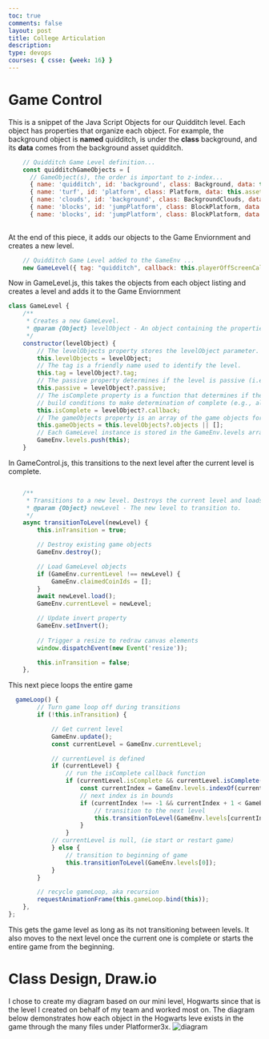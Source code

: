 ```yaml
---
toc: true
comments: false
layout: post
title: College Articulation 
description:  
type: devops
courses: { csse: {week: 16} }
---
```

# Game Control
This is a snippet of the Java Script Objects for our Quidditch level. Each object has properties that organize each object. For example, the background object is **named** quidditch, is under the **class** background, and its **data** comes from the background asset quidditch. 
``` js
    // Quidditch Game Level definition...
    const quidditchGameObjects = [
      // GameObject(s), the order is important to z-index...
      { name: 'quidditch', id: 'background', class: Background, data: this.assets.backgrounds.quidditch },
      { name: 'turf', id: 'platform', class: Platform, data: this.assets.platforms.turf },
      { name: 'clouds', id: 'background', class: BackgroundClouds, data:this.assets.backgrounds.clouds }, 
      { name: 'blocks', id: 'jumpPlatform', class: BlockPlatform, data: this.assets.platforms.cobblestone, xPercentage: 0.1, yPercentage: 0.81 },
      { name: 'blocks', id: 'jumpPlatform', class: BlockPlatform, data: this.assets.platforms.cobblestone, xPercentage: 0.14, yPercentage: 0.81 },
      
```
At the end of this piece, it adds our objects to the Game Enviornment and creates a new level.
``` js
    // Quidditch Game Level added to the GameEnv ...
    new GameLevel({ tag: "quidditch", callback: this.playerOffScreenCallBack, objects: quidditchGameObjects });
```
Now in GameLevel.js, this takes the objects from each object listing and creates a level and adds it to the Game Enviornment
``` js
class GameLevel {
    /**
     * Creates a new GameLevel.
     * @param {Object} levelObject - An object containing the properties for the level.
     */
    constructor(levelObject) {
        // The levelObjects property stores the levelObject parameter.
        this.levelObjects = levelObject;        
        // The tag is a friendly name used to identify the level.
        this.tag = levelObject?.tag;
        // The passive property determines if the level is passive (i.e., not playable).
        this.passive = levelObject?.passive;
        // The isComplete property is a function that determines if the level is complete.
        // build conditions to make determination of complete (e.g., all enemies defeated, player reached the end of the screen, etc.)
        this.isComplete = levelObject?.callback;
        // The gameObjects property is an array of the game objects for this level.
        this.gameObjects = this.levelObjects?.objects || [];
        // Each GameLevel instance is stored in the GameEnv.levels array.
        GameEnv.levels.push(this);
    }
```
In GameControl.js, this transitions to the next level after the current level is complete. 
``` js

    /**
     * Transitions to a new level. Destroys the current level and loads the new level.
     * @param {Object} newLevel - The new level to transition to.
     */
    async transitionToLevel(newLevel) {
        this.inTransition = true;

        // Destroy existing game objects
        GameEnv.destroy();

        // Load GameLevel objects
        if (GameEnv.currentLevel !== newLevel) {
            GameEnv.claimedCoinIds = [];
        }
        await newLevel.load();
        GameEnv.currentLevel = newLevel;

        // Update invert property
        GameEnv.setInvert();
        
        // Trigger a resize to redraw canvas elements
        window.dispatchEvent(new Event('resize'));

        this.inTransition = false;
    },
```
This next piece loops the entire game 
``` js
  gameLoop() {
        // Turn game loop off during transitions
        if (!this.inTransition) {

            // Get current level
            GameEnv.update();
            const currentLevel = GameEnv.currentLevel;

            // currentLevel is defined
            if (currentLevel) {
                // run the isComplete callback function
                if (currentLevel.isComplete && currentLevel.isComplete()) {
                    const currentIndex = GameEnv.levels.indexOf(currentLevel);
                    // next index is in bounds
                    if (currentIndex !== -1 && currentIndex + 1 < GameEnv.levels.length) {
                        // transition to the next level
                        this.transitionToLevel(GameEnv.levels[currentIndex + 1]);
                    } 
                }
            // currentLevel is null, (ie start or restart game)
            } else {
                // transition to beginning of game
                this.transitionToLevel(GameEnv.levels[0]);
            }
        }

        // recycle gameLoop, aka recursion
        requestAnimationFrame(this.gameLoop.bind(this));  
    },
};
```
This gets the game level as long as its not transitioning between levels. It also moves to the next level once the current one is complete or starts the entire game from the beginning. 
# Class Design, Draw.io
I chose to create my diagram based on our mini level, Hogwarts since that is the level I created on behalf of my team and worked most on. The diagram below demonstrates how each object in the Hogwarts leve exists in the game through the many files under Platformer3x.
![diagram]({{site.baseurl}}/images/diagram.png)
